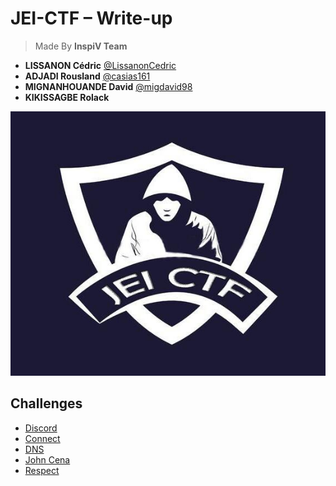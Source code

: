 # JEI-CTF  – Write-up

> Made By **InspiV Team**
  * **LISSANON Cédric** [@LissanonCedric](https://twitter.com/LissanonCedric)
  * **ADJADI Rousland** [@casias161](https://twitter.com/casias161)
  * **MIGNANHOUANDE David** [@migdavid98](https://twitter.com/migdavid98)
  *  **KIKISSAGBE Rolack**

![](JEI-CTF.jpeg)

## Challenges

* [Discord](Prequals/Discord.md)
* [Connect](Prequals/Connect.md)
* [DNS](Prequals/DNS.md)
* [John Cena](Prequals/JohnCena.md)
* [Respect](Prequals/Respect.md)
